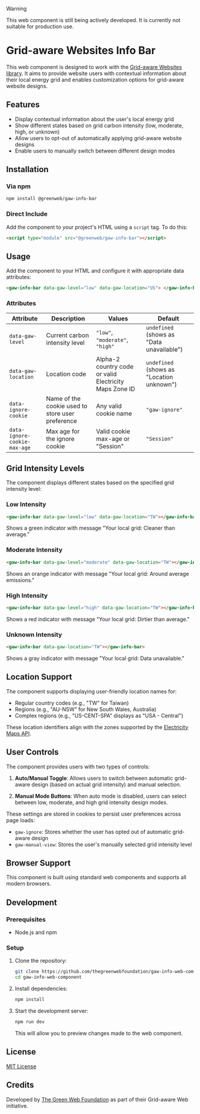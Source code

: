 > [!WARNING]
> This web component is still being actively developed. It is currently not suitable for production use.

# Grid-aware Websites Info Bar

This web component is designed to work with the [Grid-aware Websites library](https://github.com/thegreenwebfoundation/grid-aware-websites). It aims to provide website users with contextual information about their local energy grid and enables customization options for grid-aware website designs.

## Features

- Display contextual information about the user's local energy grid
- Show different states based on grid carbon intensity (low, moderate, high, or unknown)
- Allow users to opt-out of automatically applying grid-aware website designs
- Enable users to manually switch between different design modes

## Installation

### Via npm

```bash
npm install @greenweb/gaw-info-bar
```

### Direct Include

Add the component to your project's HTML using a `script` tag. To do this:

```html
<script type="module" src="@greenweb/gaw-info-bar"></script>
```

## Usage

Add the component to your HTML and configure it with appropriate data attributes:

```html
<gaw-info-bar data-gaw-level="low" data-gaw-location="US"> </gaw-info-bar>
```

### Attributes

| Attribute                    | Description                                      | Values                                                 | Default                                   |
| ---------------------------- | ------------------------------------------------ | ------------------------------------------------------ | ----------------------------------------- |
| `data-gaw-level`             | Current carbon intensity level                   | `"low"`, `"moderate"`, `"high"`                        | `undefined` (shows as "Data unavailable") |
| `data-gaw-location`          | Location code                                    | Alpha-2 country code or valid Electricity Maps Zone ID | `undefined` (shows as "Location unknown") |
| `data-ignore-cookie`         | Name of the cookie used to store user preference | Any valid cookie name                                  | `"gaw-ignore"`                            |
| `data-ignore-cookie-max-age` | Max age for the ignore cookie                    | Valid cookie max-age or "Session"                      | `"Session"`                               |

## Grid Intensity Levels

The component displays different states based on the specified grid intensity level:

### Low Intensity

```html
<gaw-info-bar data-gaw-level="low" data-gaw-location="TW"></gaw-info-bar>
```

Shows a green indicator with message "Your local grid: Cleaner than average."

### Moderate Intensity

```html
<gaw-info-bar data-gaw-level="moderate" data-gaw-location="TW"></gaw-info-bar>
```

Shows an orange indicator with message "Your local grid: Around average emissions."

### High Intensity

```html
<gaw-info-bar data-gaw-level="high" data-gaw-location="TW"></gaw-info-bar>
```

Shows a red indicator with message "Your local grid: Dirtier than average."

### Unknown Intensity

```html
<gaw-info-bar data-gaw-location="TW"></gaw-info-bar>
```

Shows a gray indicator with message "Your local grid: Data unavailable."

## Location Support

The component supports displaying user-friendly location names for:

- Regular country codes (e.g., "TW" for Taiwan)
- Regions (e.g., "AU-NSW" for New South Wales, Australia)
- Complex regions (e.g., "US-CENT-SPA" displays as "USA - Central")

These location identifiers align with the zones supported by the [Electricity Maps API](https://portal.electricitymaps.com/docs/getting-started#geographical-coverage).

## User Controls

The component provides users with two types of controls:

1. **Auto/Manual Toggle**: Allows users to switch between automatic grid-aware design (based on actual grid intensity) and manual selection.

2. **Manual Mode Buttons**: When auto mode is disabled, users can select between low, moderate, and high grid intensity design modes.

These settings are stored in cookies to persist user preferences across page loads:

- `gaw-ignore`: Stores whether the user has opted out of automatic grid-aware design
- `gaw-manual-view`: Stores the user's manually selected grid intensity level

## Browser Support

This component is built using standard web components and supports all modern browsers.

## Development

### Prerequisites

- Node.js and npm

### Setup

1. Clone the repository:

   ```bash
   git clone https://github.com/thegreenwebfoundation/gaw-info-web-component.git
   cd gaw-info-web-component
   ```

2. Install dependencies:

   ```bash
   npm install
   ```

3. Start the development server:

   ```bash
   npm run dev
   ```

   This will allow you to preview changes made to the web component.

## License

[MIT License](LICENSE)

## Credits

Developed by [The Green Web Foundation](https://www.thegreenwebfoundation.org/) as part of their Grid-aware Web initiative.
